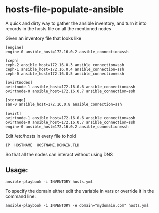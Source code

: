 # hosts-file-populate-ansible
A quick and dirty way to gather the ansible inventory, and turn it into records in the hosts file on all the mentioned nodes


Given an inventory file that looks like 
```
[engine]
engine-0 ansible_host=172.16.0.2 ansible_connection=ssh

[ceph]
ceph-2 ansible_host=172.16.0.3 ansible_connection=ssh
ceph-1 ansible_host=172.16.0.4 ansible_connection=ssh
ceph-0 ansible_host=172.16.0.5 ansible_connection=ssh

[ovirtnodes]
ovirtnode-1 ansible_host=172.16.0.6 ansible_connection=ssh
ovirtnode-0 ansible_host=172.16.0.7 ansible_connection=ssh

[storage]
san-0 ansible_host=172.16.0.8 ansible_connection=ssh

[ovirt]
ovirtnode-1 ansible_host=172.16.0.6 ansible_connection=ssh
ovirtnode-0 ansible_host=172.16.0.7 ansible_connection=ssh
engine-0 ansible_host=172.16.0.2 ansible_connection=ssh
```

Edit /etc/hosts in every file to hold
```
IP  HOSTNAME  HOSTNAME.DOMAIN.TLD
```

So that all the nodes can interact without using DNS

## Usage:
`ansible-playbook -i INVENTORY hosts.yml`

To specify the domain either edit the variable in vars or override it in the command line:

`ansible-playbook -i INVENTORY -e domain="mydomain.com" hosts.yml`
